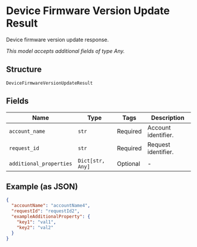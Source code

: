 
# Device Firmware Version Update Result

Device firmware version update response.

*This model accepts additional fields of type Any.*

## Structure

`DeviceFirmwareVersionUpdateResult`

## Fields

| Name | Type | Tags | Description |
|  --- | --- | --- | --- |
| `account_name` | `str` | Required | Account identifier. |
| `request_id` | `str` | Required | Request identifier. |
| `additional_properties` | `Dict[str, Any]` | Optional | - |

## Example (as JSON)

```json
{
  "accountName": "accountName4",
  "requestId": "requestId2",
  "exampleAdditionalProperty": {
    "key1": "val1",
    "key2": "val2"
  }
}
```

